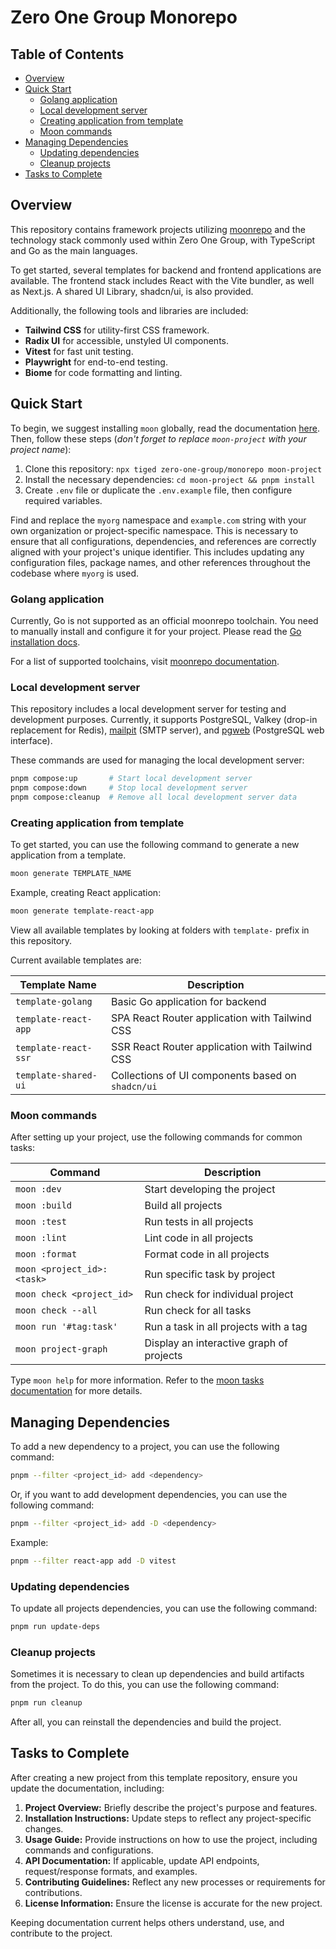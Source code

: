 # Zero One Group Monorepo

## Table of Contents
- [Overview](#overview)
- [Quick Start](#quick-start)
  - [Golang application](#golang-application)
  - [Local development server](#local-development-server)
  - [Creating application from template](#creating-application-from-template)
  - [Moon commands](#moon-commands)
- [Managing Dependencies](#managing-dependencies)
  - [Updating dependencies](#updating-dependencies)
  - [Cleanup projects](#cleanup-projects)
- [Tasks to Complete](#tasks-to-complete)


## Overview

This repository contains framework projects utilizing [moonrepo][moonrepo] and the technology
stack commonly used within Zero One Group, with TypeScript and Go as the main languages.

To get started, several templates for backend and frontend applications are available.
The frontend stack includes React with the Vite bundler, as well as Next.js. A shared
UI Library, shadcn/ui, is also provided.

Additionally, the following tools and libraries are included:

- **Tailwind CSS** for utility-first CSS framework.
- **Radix UI** for accessible, unstyled UI components.
- **Vitest** for fast unit testing.
- **Playwright** for end-to-end testing.
- **Biome** for code formatting and linting.

## Quick Start

To begin, we suggest installing `moon` globally, read the documentation [here][moonrepo].
Then, follow these steps (_don't forget to replace `moon-project` with your project name_):

1. Clone this repository: `npx tiged zero-one-group/monorepo moon-project`
2. Install the necessary dependencies: `cd moon-project && pnpm install`
3. Create `.env` file or duplicate the `.env.example` file, then configure required variables.

Find and replace the `myorg` namespace and `example.com` string with your own organization
or project-specific namespace. This is necessary to ensure that all configurations,
dependencies, and references are correctly aligned with your project's unique identifier.
This includes updating any configuration files, package names, and other references
throughout the codebase where `myorg` is used.

### Golang application

Currently, Go is not supported as an official moonrepo toolchain. You need to manually
install and configure it for your project. Please read the [Go installation docs][go-docs].

For a list of supported toolchains, visit [moonrepo documentation][moon-toolchain].

### Local development server

This repository includes a local development server for testing and development purposes.
Currently, it supports PostgreSQL, Valkey (drop-in replacement for Redis), [mailpit][mailpit] (SMTP server),
and [pgweb][pgweb] (PostgreSQL web interface).

These commands are used for managing the local development server:

```sh
pnpm compose:up       # Start local development server
pnpm compose:down     # Stop local development server
pnpm compose:cleanup  # Remove all local development server data
```

### Creating application from template

To get started, you can use the following command to generate a new application from a template.

```sh
moon generate TEMPLATE_NAME
```

Example, creating React application:

```sh
moon generate template-react-app
```

View all available templates by looking at folders with `template-` prefix in this repository.

Current available templates are:

| Template Name        | Description                                       |
|----------------------|---------------------------------------------------|
| `template-golang`    | Basic Go application for backend                  |
| `template-react-app` | SPA React Router application with Tailwind CSS    |
| `template-react-ssr` | SSR React Router application with Tailwind CSS    |
| `template-shared-ui` | Collections of UI components based on `shadcn/ui` |

### Moon commands

After setting up your project, use the following commands for common tasks:

| Command                    | Description                              |
|----------------------------|------------------------------------------|
| `moon :dev`                | Start developing the project             |
| `moon :build`              | Build all projects                       |
| `moon :test`               | Run tests in all projects                |
| `moon :lint`               | Lint code in all projects                |
| `moon :format`             | Format code in all projects              |
| `moon <project_id>:<task>` | Run specific task by project             |
| `moon check <project_id>`  | Run check for individual project         |
| `moon check --all`         | Run check for all tasks                  |
| `moon run '#tag:task'`     | Run a task in all projects with a tag    |
| `moon project-graph`       | Display an interactive graph of projects |

Type `moon help` for more information. Refer to the [moon tasks documentation](https://moonrepo.dev/docs/run-task) for more details.

## Managing Dependencies

To add a new dependency to a project, you can use the following command:

```sh
pnpm --filter <project_id> add <dependency>
```

Or, if you want to add development dependencies, you can use the following command:

```sh
pnpm --filter <project_id> add -D <dependency>
```

Example:

```sh
pnpm --filter react-app add -D vitest
```

### Updating dependencies

To update all projects dependencies, you can use the following command:

```sh
pnpm run update-deps
```

### Cleanup projects

Sometimes it is necessary to clean up dependencies and build artifacts from the project.
To do this, you can use the following command:

```sh
pnpm run cleanup
```

After all, you can reinstall the dependencies and build the project.

## Tasks to Complete

After creating a new project from this template repository, ensure you update the documentation, including:

1. **Project Overview:** Briefly describe the project's purpose and features.
2. **Installation Instructions:** Update steps to reflect any project-specific changes.
3. **Usage Guide:** Provide instructions on how to use the project, including commands and configurations.
4. **API Documentation:** If applicable, update API endpoints, request/response formats, and examples.
5. **Contributing Guidelines:** Reflect any new processes or requirements for contributions.
6. **License Information:** Ensure the license is accurate for the new project.

Keeping documentation current helps others understand, use, and contribute to the project.

<!-- link reference definition -->
[go-docs]: https://go.dev/doc/install
[mailpit]: https://mailpit.axllent.org/
[moon-toolchain]: https://moonrepo.dev/docs/concepts/toolchain
[moonrepo]: https://moonrepo.dev/docs/install
[pgweb]: https://sosedoff.github.io/pgweb
